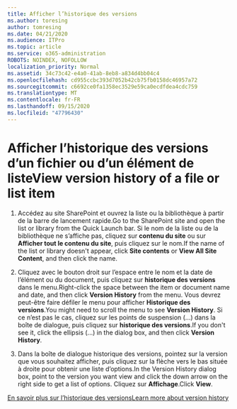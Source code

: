 ```yaml
---
title: Afficher l’historique des versions
ms.author: toresing
author: tomresing
ms.date: 04/21/2020
ms.audience: ITPro
ms.topic: article
ms.service: o365-administration
ROBOTS: NOINDEX, NOFOLLOW
localization_priority: Normal
ms.assetid: 34c73c42-e4a0-41ab-8eb8-a834d4bb04c4
ms.openlocfilehash: cd955ccbc393d7052b42cb75fb0158dc46957a72
ms.sourcegitcommit: c6692ce0fa1358ec3529e59ca0ecdfdea4cdc759
ms.translationtype: MT
ms.contentlocale: fr-FR
ms.lasthandoff: 09/15/2020
ms.locfileid: "47796430"
---
```

# <a name="view-version-history-of-a-file-or-list-item"></a><span data-ttu-id="3c562-102">Afficher l’historique des versions d’un fichier ou d’un élément de liste</span><span class="sxs-lookup"><span data-stu-id="3c562-102">View version history of a file or list item</span></span>

1. <span data-ttu-id="3c562-103">Accédez au site SharePoint et ouvrez la liste ou la bibliothèque à partir de la barre de lancement rapide.</span><span class="sxs-lookup"><span data-stu-id="3c562-103">Go to the SharePoint site and open the list or library from the Quick Launch bar.</span></span> <span data-ttu-id="3c562-104">Si le nom de la liste ou de la bibliothèque ne s’affiche pas, cliquez sur **contenu du site** ou sur **Afficher tout le contenu du site**, puis cliquez sur le nom.</span><span class="sxs-lookup"><span data-stu-id="3c562-104">If the name of the list or library doesn't appear, click **Site contents** or **View All Site Content**, and then click the name.</span></span>
    
2. <span data-ttu-id="3c562-105">Cliquez avec le bouton droit sur l’espace entre le nom et la date de l’élément ou du document, puis cliquez sur **historique des versions** dans le menu.</span><span class="sxs-lookup"><span data-stu-id="3c562-105">Right-click the space between the item or document name and date, and then click **Version History** from the menu.</span></span> <span data-ttu-id="3c562-106">Vous devrez peut-être faire défiler le menu pour afficher **Historique des versions**.</span><span class="sxs-lookup"><span data-stu-id="3c562-106">You might need to scroll the menu to see **Version History**.</span></span> <span data-ttu-id="3c562-107">Si ce n’est pas le cas, cliquez sur les points de suspension (...) dans la boîte de dialogue, puis cliquez sur **historique des versions**.</span><span class="sxs-lookup"><span data-stu-id="3c562-107">If you don't see it, click the ellipsis (...) in the dialog box, and then click **Version History**.</span></span>
    
3. <span data-ttu-id="3c562-108">Dans la boîte de dialogue historique des versions, pointez sur la version que vous souhaitez afficher, puis cliquez sur la flèche vers le bas située à droite pour obtenir une liste d’options.</span><span class="sxs-lookup"><span data-stu-id="3c562-108">In the Version History dialog box, point to the version you want view and click the down arrow on the right side to get a list of options.</span></span> <span data-ttu-id="3c562-109">Cliquez sur **Affichage**.</span><span class="sxs-lookup"><span data-stu-id="3c562-109">Click **View**.</span></span>
    
[<span data-ttu-id="3c562-110">En savoir plus sur l’historique des versions</span><span class="sxs-lookup"><span data-stu-id="3c562-110">Learn more about version history</span></span>](https://go.microsoft.com/fwlink/?linkid=875709)
  

